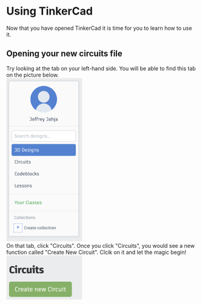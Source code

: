 # Using TinkerCad
Now that you have opened TinkerCad it is time for you to learn how to use it.
## Opening your new circuits file
Try looking at the tab on your left-hand side. You will be able to find this tab on the picture below.<br>
<img src="./images/1.png" alt="drawing" width="200"/><br>
On that tab, click "Circuits". Once you click "Circuits", you would see a new function called "Create New Circuit". Clcik on it and let the magic begin! <br>
<img src="./images/2.png" alt="drawing" width="200"/><br>
